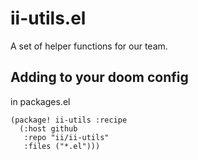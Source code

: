 # ii-utils.el

A set of helper functions for our team.

## Adding to your doom config
in packages.el

``` emacs-lisp
(package! ii-utils :recipe
  (:host github
   :repo "ii/ii-utils"
   :files ("*.el")))
```

